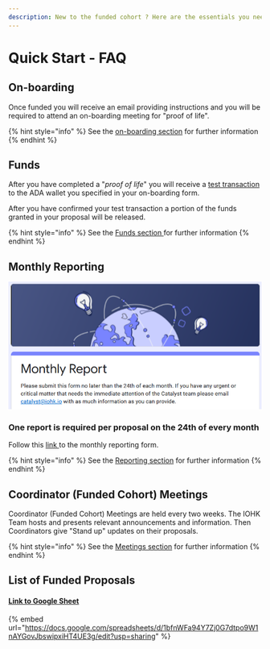```yaml
---
description: New to the funded cohort ? Here are the essentials you need to know.
---
```


# Quick Start - FAQ

## On-boarding

Once funded you will receive an email providing instructions and you will be required to attend an on-boarding meeting for "proof of life".

{% hint style="info" %}
See the [on-boarding section](https://quality-assurance-dao.gitbook.io/catalyst-coordinator/coordinator-processes/onboarding) for further information
{% endhint %}

## Funds

After you have completed a "_proof of life_" you will receive a [test transaction](https://quality-assurance-dao.gitbook.io/catalyst-coordinator/coordinator-processes/funds#test-transactions) to the ADA wallet you specified in your on-boarding form.

After you have confirmed your test transaction a portion of the funds granted in your proposal will be released.

{% hint style="info" %}
See the [Funds section ](../coordinator-processes/funds.md)for further information
{% endhint %}

## Monthly Reporting

![](../.gitbook/assets/2022-03-21.png)

### **One report is required per proposal on the 24th of every month**

Follow this [link ](https://docs.google.com/forms/d/e/1FAIpQLSdS6wAzKdSR1mAwCHP0EkVqOVlszvU5E45B0G2-0HmjO6qgbA/viewform)to the monthly reporting form.

{% hint style="info" %}
See the [Reporting section](../coordinator-processes/reporting.md) for further information
{% endhint %}

## Coordinator (Funded Cohort) Meetings

Coordinator (Funded Cohort) Meetings are held every two weeks. The IOHK Team hosts and presents relevant announcements and information. Then Coordinators give "Stand up" updates on their proposals.

{% hint style="info" %}
See the [Meetings section](meetings.md) for further information
{% endhint %}

## List of Funded Proposals

#### [Link to Google Sheet](https://docs.google.com/spreadsheets/d/1bfnWFa94Y7Zj0G7dtpo9W1nAYGovJbswipxiHT4UE3g/edit?usp=sharing)

{% embed url="https://docs.google.com/spreadsheets/d/1bfnWFa94Y7Zj0G7dtpo9W1nAYGovJbswipxiHT4UE3g/edit?usp=sharing" %}
